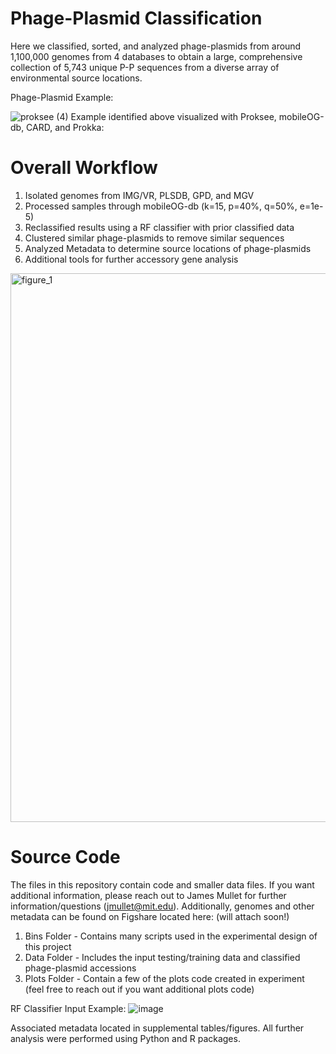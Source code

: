 # Phage-Plasmid Classification

Here we classified, sorted, and analyzed phage-plasmids from around 1,100,000 genomes from 4 databases to obtain a large, comprehensive collection of 5,743 unique P-P sequences from a diverse array of environmental source locations.

Phage-Plasmid Example:

![proksee (4)](https://github.com/jamesm224/phage-plasmid-classification/assets/86495895/ebe7a099-d634-4f36-bf60-c70e560b195d)
Example identified above visualized with Proksee, mobileOG-db, CARD, and Prokka:

 
# Overall Workflow

1. Isolated genomes from IMG/VR, PLSDB, GPD, and MGV
2. Processed samples through mobileOG-db (k=15, p=40%, q=50%, e=1e-5)
3. Reclassified results using a RF classifier with prior classified data
4. Clustered similar phage-plasmids to remove similar sequences
5. Analyzed Metadata to determine source locations of phage-plasmids
6. Additional tools for further accessory gene analysis

<img width="878" alt="figure_1" src="https://github.com/jamesm224/phage-plasmid-classification/assets/86495895/25dbd2d3-0bb3-4e26-968b-0e45b4bdff38">






# Source Code

The files in this repository contain code and smaller data files. If you want additional information, please reach out to James Mullet for further information/questions (jmullet@mit.edu). Additionally, genomes and other metadata can be found on Figshare located here: (will attach soon!)

1. Bins Folder - Contains many scripts used in the experimental design of this project
2. Data Folder - Includes the input testing/training data and classified phage-plasmid accessions
3. Plots Folder - Contain a few of the plots code created in experiment (feel free to reach out if you want additional plots code)
   
RF Classifier Input Example:
![image](https://github.com/jamesm224/phage-plasmid-classification/assets/86495895/5fe27d62-1b4e-42a2-9725-d765ab1f3d4c)

Associated metadata located in supplemental tables/figures. All further analysis were performed using Python and R packages.
